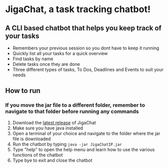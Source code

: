 # JigaChat, a task tracking chatbot!
## A CLI based chatbot that helps you keep track of your tasks
* Remembers your previous session so you dont have to keep it running
* Quickly list all your tasks for a quick overview
* Find tasks by name
* Delete tasks once they are done
* Three different types of tasks, To Dos, Deadlines and Events to suit your needs

## How to run
### If you move the jar file to a different folder, remember to navigate to that folder before running any commands

1. Download the [latest release](https://github.com/alalal47/ip/releases/tag/A-Release) of JigaChat
2. Make sure you have java installed
3. Open a terminal of your choice and navigate to the folder where the jar file is downloaded
4. Run the chatbot by typing ```java -jar JigaChatIP.jar```
5. Type "help" to open the help menu and learn how to use the various functions of the chatbot
6. Type bye to exit and close the chatbot
